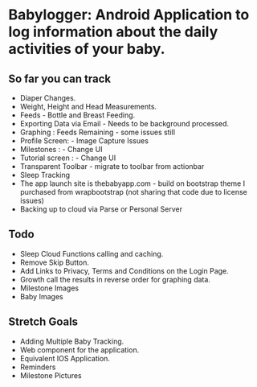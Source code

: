 # Babylogger: Android Application to log information about the daily activities of your baby.

## So far you can track 
+ Diaper Changes.
+ Weight, Height and Head Measurements.
+ Feeds - Bottle and Breast Feeding.
+ Exporting Data via Email - Needs to be background processed.
+ Graphing : Feeds Remaining - some issues still
+ Profile Screen: - Image Capture Issues
+ Milestones : - Change UI
+ Tutorial screen : - Change UI
+ Transparent Toolbar - migrate to toolbar from actionbar
+ Sleep Tracking
+ The app launch site is thebabyapp.com - build on bootstrap theme I purchased from wrapbootstrap (not sharing that code due to license issues)
+ Backing up to cloud via Parse or Personal Server


## Todo

+ Sleep Cloud Functions calling and caching.
+ Remove Skip Button.
+ Add Links to Privacy, Terms and Conditions on the Login Page.
+ Growth call the results in reverse order for graphing data.
+ Milestone Images
+ Baby Images



## Stretch Goals 
+ Adding Multiple Baby Tracking.
+ Web component for the application.
+ Equivalent IOS Application. 
+ Reminders
+ Milestone Pictures 
